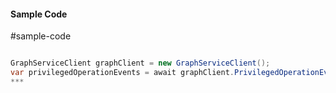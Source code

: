 #### Sample Code
#sample-code 

```C#

GraphServiceClient graphClient = new GraphServiceClient();
var privilegedOperationEvents = await graphClient.PrivilegedOperationEvents.Request().GetAsync();
*** 

```